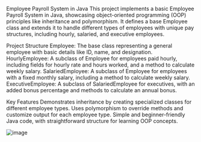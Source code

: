 Employee Payroll System in Java
This project implements a basic Employee Payroll System in Java, showcasing object-oriented programming (OOP) principles like inheritance and polymorphism. 
It defines a base Employee class and extends it to handle different types of employees with unique pay structures, including hourly, salaried, and executive employees.

Project Structure
Employee: The base class representing a general employee with basic details like ID, name, and designation.
HourlyEmployee: A subclass of Employee for employees paid hourly, including fields for hourly rate and hours worked, and a method to calculate weekly salary.
SalariedEmployee: A subclass of Employee for employees with a fixed monthly salary, including a method to calculate weekly salary.
ExecutiveEmployee: A subclass of SalariedEmployee for executives, with an added bonus percentage and methods to calculate an annual bonus.

Key Features
Demonstrates inheritance by creating specialized classes for different employee types.
Uses polymorphism to override methods and customize output for each employee type.
Simple and beginner-friendly Java code, with straightforward structure for learning OOP concepts.

![image](https://github.com/user-attachments/assets/db01a6b1-988c-43f0-81c1-4c212a56d395)
